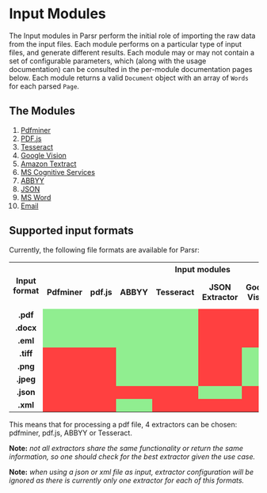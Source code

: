 # Input Modules

The Input modules in Parsr perform the initial role of importing the raw data from the input files.
Each module performs on a particular type of input files, and generate different results.
Each module may or may not contain a set of configurable parameters, which (along with the usage documentation) can be consulted in the per-module documentation pages below.
Each module returns a valid `Document` object with an array of `Words` for each parsed `Page`.

## The Modules

1. [Pdfminer](pdfminer/README.md)
2. [PDF.js](pdf.js/README.md)
3. [Tesseract](tesseract/README.md)
4. [Google Vision](google-vision/README.md)
5. [Amazon Textract](amazon-textract/README.md)
6. [MS Cognitive Services](ms-cognitive-services/README.md)
7. [ABBYY](abbyy/README.md)
8. [JSON](json/README.md)
9. [MS Word](doc/README.md)
10. [Email](email/README.md)

## Supported input formats

Currently, the following file formats are available for Parsr:

<table>
  <tr>
    <th rowspan="2">Input format</th>
    <th colspan="8">Input modules</th>
  </tr>
  <tr>
    <td style="text-align:center; font-weight: bold">Pdfminer</td>
    <td style="text-align:center; font-weight: bold">pdf.js</td>
    <td style="text-align:center; font-weight: bold">ABBYY</td>
    <td style="text-align:center; font-weight: bold">Tesseract</td>
    <td style="text-align:center; font-weight: bold">JSON Extractor</td>
    <td style="text-align:center; font-weight: bold">Google Vision</td>
    <td style="text-align:center; font-weight: bold">Amazon Textract</td>
    <td style="text-align:center; font-weight: bold">MS Cognitive Services</td>
  </tr>
  <tr>
    <td style="text-align:center; font-weight: bold">.pdf</td>
    <td style="background: lightgreen" />
    <td style="background: lightgreen" />
    <td style="background: lightgreen" />
    <td style="background: lightgreen" />
    <td style="background: #FF4040" />
    <td style="background: #FF4040" />
    <td style="background: #FF4040" />
    <td style="background: #FF4040" />
  </tr>
  <tr>
    <td style="text-align:center; font-weight: bold">.docx</td>
    <td style="background: lightgreen" />
    <td style="background: lightgreen" />
    <td style="background: lightgreen" />
    <td style="background: lightgreen" />
    <td style="background: #FF4040" />
    <td style="background: #FF4040" />
    <td style="background: #FF4040" />
    <td style="background: #FF4040" />
  </tr>
  <tr>
    <td style="text-align:center; font-weight: bold">.eml</td>
    <td style="background: lightgreen" />
    <td style="background: lightgreen" />
    <td style="background: lightgreen" />
    <td style="background: lightgreen" />
    <td style="background: #FF4040" />
    <td style="background: #FF4040" />
    <td style="background: #FF4040" />
    <td style="background: #FF4040" />
  </tr>
  <tr>
    <td style="text-align:center; font-weight: bold">.tiff</td>
    <td style="background: #FF4040" />
    <td style="background: #FF4040" />
    <td style="background: lightgreen" />
    <td style="background: lightgreen" />
    <td style="background: #FF4040" />
    <td style="background: lightgreen" />
    <td style="background: lightgreen" />
    <td style="background: lightgreen" />
  </tr>
  <tr>
    <td style="text-align:center; font-weight: bold">.png</td>
    <td style="background: #FF4040" />
    <td style="background: #FF4040" />
    <td style="background: lightgreen" />
    <td style="background: lightgreen" />
    <td style="background: #FF4040" />
    <td style="background: lightgreen" />
    <td style="background: lightgreen" />
    <td style="background: lightgreen" />
  </tr>
  <tr>
    <td style="text-align:center; font-weight: bold">.jpeg</td>
    <td style="background: #FF4040" />
    <td style="background: #FF4040" />
    <td style="background: lightgreen" />
    <td style="background: lightgreen" />
    <td style="background: #FF4040" />
    <td style="background: lightgreen" />
    <td style="background: lightgreen" />
    <td style="background: lightgreen" />
  </tr>
  <tr>
    <td style="text-align:center; font-weight: bold">.json</td>
    <td style="background: #FF4040" />
    <td style="background: #FF4040" />
    <td style="background: #FF4040" />
    <td style="background: #FF4040" />
    <td style="background: lightgreen" />
    <td style="background: #FF4040" />
    <td style="background: #FF4040" />
    <td style="background: #FF4040" />
  </tr>
  <tr>
    <td style="text-align:center; font-weight: bold">.xml</td>
    <td style="background: #FF4040" />
    <td style="background: #FF4040" />
    <td style="background: lightgreen" />
    <td style="background: #FF4040" />
    <td style="background: #FF4040" />
    <td style="background: #FF4040" />
    <td style="background: #FF4040" />
    <td style="background: #FF4040" />
  </tr>
</table>

This means that for processing a pdf file, 4 extractors can be chosen: pdfminer, pdf.js, ABBYY or Tesseract.

**Note:** *not all extractors share the same functionality or return the same information, so one should check for the best extractor given the use case.*  

**Note:** *when using a json or xml file as input, extractor configuration will be ignored as there is currently only one extractor for each of this formats.*
